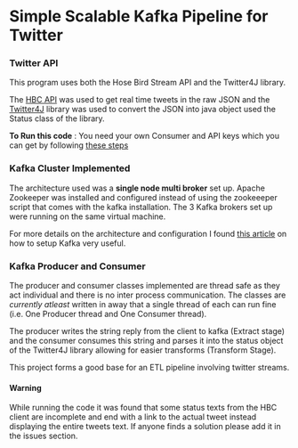 <h1>Simple Scalable Kafka Pipeline for Twitter</h1>

<h3>Twitter API</h3>

This program uses both the Hose Bird Stream API and the Twitter4J library.

The [HBC API](https://github.com/twitter/hbc) was used to get real time tweets in the raw JSON and the [Twitter4J](http://twitter4j.org/en/) library was used to convert the JSON into java object used the Status class of the library.

**To Run this code** : You need your own Consumer and API keys which you can get by following [these steps](https://auth0.com/docs/connections/social/twitter)

<h3>Kafka Cluster Implemented</h3> 

The architecture used was a **single node multi broker** set up. 
Apache Zookeeper was installed and configured instead of using the zookeeeper script that comes with the kafka installation. The 3 Kafka brokers set up were running on the same virtual machine. 

For more details on the architecture and configuration I found [this article](https://dzone.com/articles/kafka-setup) on how to setup Kafka very useful.

<h3>Kafka Producer and Consumer</h3>

The producer and consumer classes implemented are thread safe as they act individual and there is no inter process communication. 
The classes are _currently atleast_ written in away that a single thread of each can run fine (i.e. One Producer thread and One Consumer thread).

The producer writes the string reply from the client to kafka (Extract stage) and the consumer consumes this string and parses it into the status object of the Twitter4J library allowing for easier transforms (Transform Stage).

This project forms a good base for an ETL pipeline involving twitter streams.

<h4>Warning</h4>

While running the code it was found that some status texts from the HBC client are incomplete and end with a link to the actual tweet instead displaying the entire tweets text. If anyone finds a solution please add it in the issues section.

